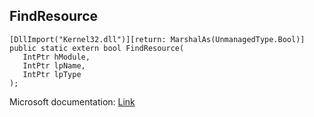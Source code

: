 ## FindResource

```
[DllImport("Kernel32.dll")][return: MarshalAs(UnmanagedType.Bool)]
public static extern bool FindResource(
   IntPtr hModule,
   IntPtr lpName,
   IntPtr lpType
);
```

Microsoft documentation: [Link](https://learn.microsoft.com/en-us/windows/win32/api/winbase/nf-winbase-findresourcea)
